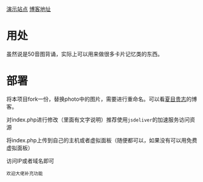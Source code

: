 [演示站点](https://lxxs.xyz/app/wsy)
[博客地址](https://lxxs.xyz)

# 用处

虽然说是50音图背诵，实际上可以用来做很多卡片记忆类的东西。

# 部署

将本项目fork一份，替换photo中的图片，需要进行重命名。可以看[夏目贵志](https://xiamuyourenzhang.cn/article/20.html)的博客。

对index.php进行修改（里面有文字说明）推荐使用`jsdeliver`的加速服务访问资源

将index.php上传到自己的主机或者虚拟面板（随便都可以，如果没有可以用免费虚拟面板）

访问IP或者域名即可

`欢迎大佬补充功能`

